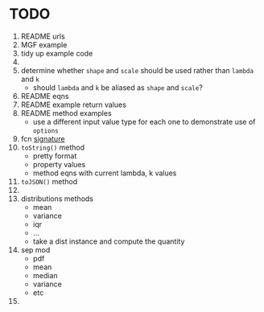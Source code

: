 TODO
====

1. README urls
2. MGF example
3. tidy up example code
4. 
5. determine whether `shape` and `scale` should be used rather than `lambda` and `k`
	-	should `lambda` and `k` be aliased as `shape` and `scale`?
6. README eqns
7. README example return values
8. README method examples
	-	use a different input value type for each one to demonstrate use of `options`
9. fcn [signature](http://www.mathworks.com/help/stats/normpdf.html)
10. `toString()` method
	-	pretty format
	-	property values
	-	method eqns with current lambda, k values
11. `toJSON()` method
12. 
13. distributions methods
	-	mean
	- 	variance
	-	iqr
	-	...
	-	take a dist instance and compute the quantity
14. sep mod
	-	pdf
	-	mean
	-	median
	-	variance
	-	etc
15. 
